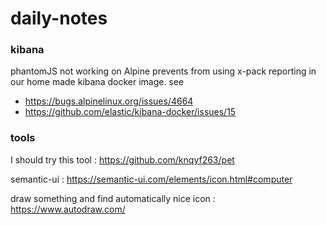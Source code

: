 # daily-notes

### kibana
phantomJS not working on Alpine prevents from using x-pack reporting in our home made kibana docker image.
see
- https://bugs.alpinelinux.org/issues/4664
- https://github.com/elastic/kibana-docker/issues/15

### tools
I should try this tool : https://github.com/knqyf263/pet

semantic-ui : https://semantic-ui.com/elements/icon.html#computer

draw something and  find automatically nice icon : https://www.autodraw.com/


